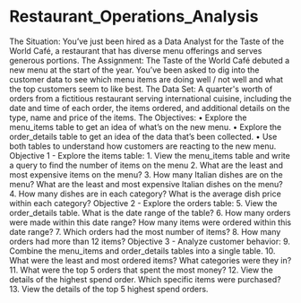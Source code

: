 # Restaurant_Operations_Analysis
The Situation:
You’ve just been hired as a Data Analyst for the Taste of the World Café, a restaurant that has diverse menu offerings and serves generous portions.
The Assignment:
The Taste of the World Café debuted a new menu at the start of the year. You’ve been asked to dig into the customer data to see which menu items are doing well / not well and what the top customers seem to like best.
The Data Set:
A quarter's worth of orders from a fictitious restaurant serving international cuisine, including the date and time of each order, the items ordered, and additional details on the type, name and price of the items.
The Objectives:
•
Explore the menu_items table to get an idea of what’s on the new menu.
•
Explore the order_details table to get an idea of the data that’s been collected.
•
Use both tables to understand how customers are reacting to the new menu.
Objective 1 - Explore the items table:
1.
View the menu_items table and write a query to find the number of items on the menu
2.
What are the least and most expensive items on the menu?
3.
How many Italian dishes are on the menu? What are the least and most expensive Italian dishes on the menu?
4.
How many dishes are in each category? What is the average dish price within each category?
Objective 2 - Explore the orders table:
5.
View the order_details table. What is the date range of the table?
6.
How many orders were made within this date range? How many items were ordered within this date range?
7.
Which orders had the most number of items?
8.
How many orders had more than 12 items?
Objective 3 - Analyze customer behavior:
9.
Combine the menu_items and order_details tables into a single table.
10.
What were the least and most ordered items? What categories were they in?
11.
What were the top 5 orders that spent the most money?
12.
View the details of the highest spend order. Which specific items were purchased?
13.
View the details of the top 5 highest spend orders.
